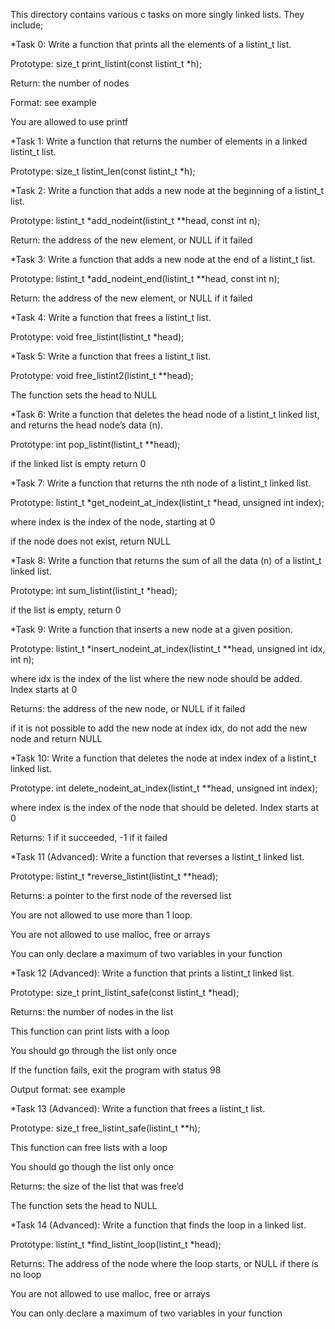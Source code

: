 This directory contains various c tasks on more singly linked lists. They include;


*Task 0: Write a function that prints all the elements of a listint_t list.

Prototype: size_t print_listint(const listint_t *h);

Return: the number of nodes

Format: see example

You are allowed to use printf



*Task 1: Write a function that returns the number of elements in a linked listint_t list.

Prototype: size_t listint_len(const listint_t *h);



*Task 2: Write a function that adds a new node at the beginning of a listint_t list.

Prototype: listint_t *add_nodeint(listint_t **head, const int n);

Return: the address of the new element, or NULL if it failed



*Task 3: Write a function that adds a new node at the end of a listint_t list.

Prototype: listint_t *add_nodeint_end(listint_t **head, const int n);

Return: the address of the new element, or NULL if it failed



*Task 4: Write a function that frees a listint_t list.

Prototype: void free_listint(listint_t *head);



*Task 5: Write a function that frees a listint_t list.

Prototype: void free_listint2(listint_t **head);

The function sets the head to NULL



*Task 6: Write a function that deletes the head node of a listint_t linked list, and returns the head node’s data (n).

Prototype: int pop_listint(listint_t **head);

if the linked list is empty return 0



*Task 7: Write a function that returns the nth node of a listint_t linked list.

Prototype: listint_t *get_nodeint_at_index(listint_t *head, unsigned int index);

where index is the index of the node, starting at 0

if the node does not exist, return NULL



*Task 8: Write a function that returns the sum of all the data (n) of a listint_t linked list.

Prototype: int sum_listint(listint_t *head);

if the list is empty, return 0



*Task 9: Write a function that inserts a new node at a given position.

Prototype: listint_t *insert_nodeint_at_index(listint_t **head, unsigned int idx, int n);

where idx is the index of the list where the new node should be added. Index starts at 0

Returns: the address of the new node, or NULL if it failed

if it is not possible to add the new node at index idx, do not add the new node and return NULL



*Task 10: Write a function that deletes the node at index index of a listint_t linked list.

Prototype: int delete_nodeint_at_index(listint_t **head, unsigned int index);

where index is the index of the node that should be deleted. Index starts at 0

Returns: 1 if it succeeded, -1 if it failed



*Task 11 (Advanced): Write a function that reverses a listint_t linked list.

Prototype: listint_t *reverse_listint(listint_t **head);

Returns: a pointer to the first node of the reversed list

You are not allowed to use more than 1 loop.

You are not allowed to use malloc, free or arrays

You can only declare a maximum of two variables in your function



*Task 12 (Advanced): Write a function that prints a listint_t linked list.

Prototype: size_t print_listint_safe(const listint_t *head);

Returns: the number of nodes in the list

This function can print lists with a loop

You should go through the list only once

If the function fails, exit the program with status 98

Output format: see example



*Task 13 (Advanced): Write a function that frees a listint_t list.

Prototype: size_t free_listint_safe(listint_t **h);

This function can free lists with a loop

You should go though the list only once

Returns: the size of the list that was free’d

The function sets the head to NULL



*Task 14 (Advanced): Write a function that finds the loop in a linked list.

Prototype: listint_t *find_listint_loop(listint_t *head);

Returns: The address of the node where the loop starts, or NULL if there is no loop

You are not allowed to use malloc, free or arrays

You can only declare a maximum of two variables in your function
